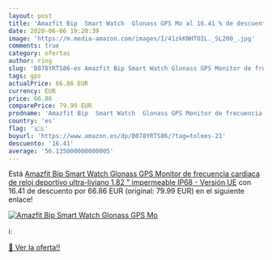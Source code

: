 ```yaml
---
layout: post
title: 'Amazfit Bip  Smart Watch  Glonass GPS Mo al 16.41 % de descuento'
date: 2020-06-06 19:20:39
image: 'https://m.media-amazon.com/images/I/41zkKNHTOIL._SL200_.jpg'
comments: true
category: ofertas
author: ring
slug: 'B078YRTS86-es Amazfit Bip Smart Watch Glonass GPS Monitor de frecuencia...'
tags: gps
actualPrice: 66.86 EUR
currency: EUR
price: 66.86
comparePrice: 79.99 EUR
prodname: 'Amazfit Bip  Smart Watch  Glonass GPS Monitor de frecuencia cardiaca de reloj deportivo ultra-liviano 1.82 "  impermeable IP68 - Versión UE'
country: 'es'
flag: '🇪🇸'
buyurl: 'https://www.amazon.es/dp/B078YRTS86/?tag=tolees-21'
descuento: '16.41'
average: '56.135000000000005'
---
```


Está [Amazfit Bip  Smart Watch  Glonass GPS Monitor de frecuencia cardiaca de reloj deportivo ultra-liviano 1.82 "  impermeable IP68 - Versión UE](https://www.amazon.es/dp/B078YRTS86/?tag=tolees-21) con 16.41 de descuento por 66.86 EUR (original: 79.99 EUR) en el siguiente enlace!

[![Amazfit Bip  Smart Watch  Glonass GPS Mo](https://m.media-amazon.com/images/I/41zkKNHTOIL._SL200_.jpg)](https://www.amazon.es/dp/B078YRTS86/?tag=tolees-21)

ℹ️:


[🛒 Ver la oferta!!](https://www.amazon.es/dp/B078YRTS86/?tag=tolees-21)
